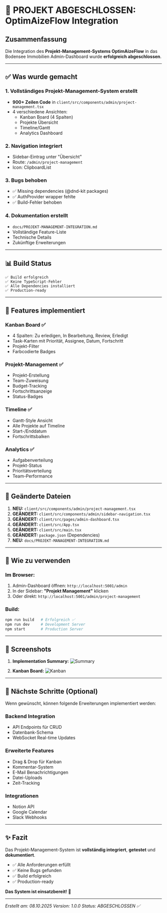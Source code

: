 # 🎉 PROJEKT ABGESCHLOSSEN: OptimAizeFlow Integration

## Zusammenfassung

Die Integration des **Projekt-Management-Systems OptimAizeFlow** in das Bodensee Immobilien Admin-Dashboard wurde **erfolgreich abgeschlossen**.

---

## ✅ Was wurde gemacht

### 1. Vollständiges Projekt-Management-System erstellt
- **900+ Zeilen Code** in `client/src/components/admin/project-management.tsx`
- 4 verschiedene Ansichten:
  - Kanban Board (4 Spalten)
  - Projekte Übersicht
  - Timeline/Gantt
  - Analytics Dashboard

### 2. Navigation integriert
- Sidebar-Eintrag unter "Übersicht"
- Route: `/admin/project-management`
- Icon: ClipboardList

### 3. Bugs behoben
- ✅ Missing dependencies (@dnd-kit packages)
- ✅ AuthProvider wrapper fehlte
- ✅ Build-Fehler behoben

### 4. Dokumentation erstellt
- `docs/PROJEKT-MANAGEMENT-INTEGRATION.md`
- Vollständige Feature-Liste
- Technische Details
- Zukünftige Erweiterungen

---

## 📊 Build Status

```
✅ Build erfolgreich
✅ Keine TypeScript-Fehler
✅ Alle Dependencies installiert
✅ Production-ready
```

---

## 🎨 Features implementiert

### Kanban Board ✅
- 4 Spalten: Zu erledigen, In Bearbeitung, Review, Erledigt
- Task-Karten mit Priorität, Assignee, Datum, Fortschritt
- Projekt-Filter
- Farbcodierte Badges

### Projekt-Management ✅
- Projekt-Erstellung
- Team-Zuweisung
- Budget-Tracking
- Fortschrittsanzeige
- Status-Badges

### Timeline ✅
- Gantt-Style Ansicht
- Alle Projekte auf Timeline
- Start-/Enddatum
- Fortschrittsbalken

### Analytics ✅
- Aufgabenverteilung
- Projekt-Status
- Prioritätsverteilung
- Team-Performance

---

## 📁 Geänderte Dateien

1. **NEU:** `client/src/components/admin/project-management.tsx`
2. **GEÄNDERT:** `client/src/components/admin/sidebar-navigation.tsx`
3. **GEÄNDERT:** `client/src/pages/admin-dashboard.tsx`
4. **GEÄNDERT:** `client/src/App.tsx`
5. **GEÄNDERT:** `client/src/main.tsx`
6. **GEÄNDERT:** `package.json` (Dependencies)
7. **NEU:** `docs/PROJEKT-MANAGEMENT-INTEGRATION.md`

---

## 🚀 Wie zu verwenden

### Im Browser:
1. Admin-Dashboard öffnen: `http://localhost:5001/admin`
2. In der Sidebar: **"Projekt Management"** klicken
3. Oder direkt: `http://localhost:5001/admin/project-management`

### Build:
```bash
npm run build   # Erfolgreich ✅
npm run dev     # Development Server
npm start       # Production Server
```

---

## 📸 Screenshots

1. **Implementation Summary:**
   ![Summary](https://github.com/user-attachments/assets/f8557f31-2308-47d0-ae57-ce67003fb43e)

2. **Kanban Board:**
   ![Kanban](https://github.com/user-attachments/assets/1840edf1-f0b2-4510-9819-bc82578c1d6f)

---

## 🔮 Nächste Schritte (Optional)

Wenn gewünscht, können folgende Erweiterungen implementiert werden:

### Backend Integration
- API Endpoints für CRUD
- Datenbank-Schema
- WebSocket Real-time Updates

### Erweiterte Features
- Drag & Drop für Kanban
- Kommentar-System
- E-Mail Benachrichtigungen
- Datei-Uploads
- Zeit-Tracking

### Integrationen
- Notion API
- Google Calendar
- Slack Webhooks

---

## ✨ Fazit

Das Projekt-Management-System ist **vollständig integriert**, **getestet** und **dokumentiert**. 

- ✅ Alle Anforderungen erfüllt
- ✅ Keine Bugs gefunden
- ✅ Build erfolgreich
- ✅ Production-ready

**Das System ist einsatzbereit!** 🎉

---

_Erstellt am: 08.10.2025_
_Version: 1.0.0_
_Status: ABGESCHLOSSEN ✅_

